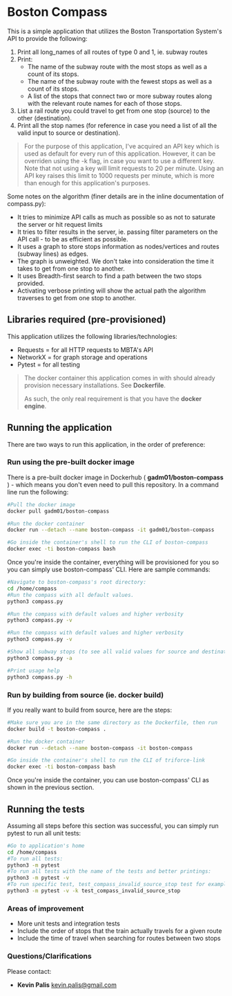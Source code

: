 # Boston Compass #

This is a simple application that utilizes the Boston Transportation System's API to provide the following:

1. Print all long_names of all routes of type 0 and 1, ie. subway routes
2. Print:
    - The name of the subway route with the most stops as well as a count of its stops.
    - The name of the subway route with the fewest stops as well as a count of its stops.
    - A list of the stops that connect two or more subway routes along with the relevant route names for each of those stops. 
3. List a rail route you could travel to get from one stop (source) to the other (destination).
4. Print all the stop names (for reference in case you need a list of all the valid input to source or destination).

> For the purpose of this application, I've acquired an API key which is used as default for every run of this application. However, it can be overriden using the -k flag, in case you want to use a different key.
> Note that not using a key will limit requests to 20 per minute. Using an API key raises this limit to 1000 requests per minute, which is more than enough for this application's purposes.

Some notes on the algorithm (finer details are in the inline documentation of compass.py):

- It tries to minimize API calls as much as possible so as not to saturate the server or hit request limits
- It tries to filter results in the server, ie. passing filter parameters on the API call - to be as efficient as possible.
- It uses a graph to store stops information as nodes/vertices and routes (subway lines) as edges.
- The graph is unweighted. We don't take into consideration the time it takes to get from one stop to another.
- It uses Breadth-first search to find a path between the two stops provided.
- Activating verbose printing will show the actual path the algorithm traverses to get from one stop to another.

## Libraries required (pre-provisioned)

This application utilizes the following libraries/technologies:

- Requests = for all HTTP requests to MBTA's API
- NetworkX = for graph storage and operations
- Pytest = for all testing

> The docker container this application comes in with should already provision necessary installations. See **Dockerfile**.
>
> As such, the only real requirement is that you have the **docker engine**.

## Running the application

There are two ways to run this application, in the order of preference:

### Run using the pre-built docker image

There is a pre-built docker image in Dockerhub ( **gadm01/boston-compass** ) - which means you don't even need to pull this repository. In a command line run the following:

```bash  
#Pull the docker image
docker pull gadm01/boston-compass

#Run the docker container
docker run --detach --name boston-compass -it gadm01/boston-compass

#Go inside the container's shell to run the CLI of boston-compass
docker exec -ti boston-compass bash
```

Once you're inside the container, everything will be provisioned for you so you can simply use boston-compass' CLI. Here are sample commands:

```bash  
#Navigate to boston-compass's root directory:
cd /home/compass
#Run the compass with all default values. 
python3 compass.py

#Run the compass with default values and higher verbosity
python3 compass.py -v

#Run the compass with default values and higher verbosity
python3 compass.py -v

#Show all subway stops (to see all valid values for source and destination)
python3 compass.py -a

#Print usage help
python3 compass.py -h
```

### Run by building from source (ie. docker build)

If you really want to build from source, here are the steps:

```bash  
#Make sure you are in the same directory as the Dockerfile, then run
docker build -t boston-compass .

#Run the docker container
docker run --detach --name boston-compass -it boston-compass

#Go inside the container's shell to run the CLI of triforce-link
docker exec -ti boston-compass bash
```
Once you're inside the container, you can use boston-compass' CLI as shown in the previous section.

## Running the tests

Assuming all steps before this section was successful, you can simply run pytest to run all unit tests:

```bash  
#Go to application's home
cd /home/compass
#To run all tests:
python3 -m pytest
#To run all tests with the name of the tests and better printings:
python3 -m pytest -v
#To run specific test, test_compass_invalid_source_stop test for example:
python3 -m pytest -v -k test_compass_invalid_source_stop
```

### Areas of improvement
- More unit tests and integration tests
- Include the order of stops that the train actually travels for a given route
- Include the time of travel when searching for routes between two stops

### Questions/Clarifications ###
Please contact:

* **Kevin Palis** <kevin.palis@gmail.com>